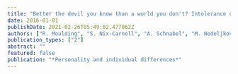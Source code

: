 ```yaml
---
title: "Better the devil you know than a world you don't? Intolerance of uncertainty and worldview explanations for belief in conspiracy theories"
date: 2016-01-01
publishDate: 2021-02-26T05:49:02.477062Z
authors: ["R. Moulding", "S. Nix-Carnell", "A. Schnabel", "M. Nedeljkovic", "E. E. Burnside"]
publication_types: ["2"]
abstract: ""
featured: false
publication: "*Personality and individual differences*"
---
```


